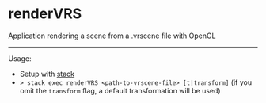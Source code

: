 # renderVRS
Application rendering a scene from a .vrscene file with OpenGL

------
Usage:
 
* Setup with [stack](http://docs.haskellstack.org/en/stable/README/)
* `> stack exec renderVRS <path-to-vrscene-file> [t|transform]`
    (if you omit the `transform` flag, a default transformation will be used)
